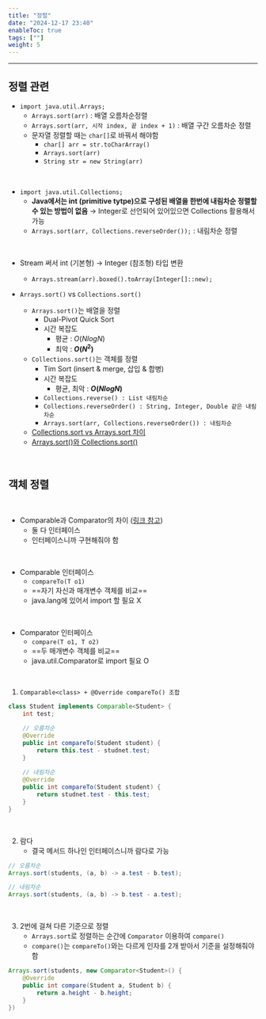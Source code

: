 ```yaml
---
title: "정렬"
date: "2024-12-17 23:40"
enableToc: true
tags: [""]
weight: 5
---
```


<hr>

## 정렬 관련

- `import java.util.Arrays;`
	- `Arrays.sort(arr)` : 배열 오름차순정렬
	- `Arrays.sort(arr, 시작 index, 끝 index + 1)` : 배열 구간 오름차순 정렬
	- 문자열 정렬할 때는 `char[]`로 바꿔서 해야함
		- `char[] arr = str.toCharArray()`
		- `Arrays.sort(arr)`
		- `String str = new String(arr)`

<br>

- `import java.util.Collections;`
	- **Java에서는 int (primitive tytpe)으로 구성된 배열을 한번에 내림차순 정렬할 수 있는 방법이 없음** → Integer로 선언되어 있어있으면 Collections 활용해서 가능
	- `Arrays.sort(arr, Collections.reverseOrder());` : 내림차순 정렬

<br>

- Stream 써서 int (기본형) → Integer (참조형) 타입 변환
	- `Arrays.stream(arr).boxed().toArray(Integer[]::new);`

- `Arrays.sort()` vs `Collections.sort()`
	- `Arrays.sort()`는 배열을 정렬
		- Dual-Pivot Quick Sort
		- 시간 복잡도 
			- 평균 : $O(N log N)$ 
			- 최악 : **$O(N^2)$**
	- `Collections.sort()`는 객체를 정렬
		- Tim Sort (insert & merge, 삽입 & 합병)
		- 시간 복잡도
			- 평균, 최악 : **$O(N log N)$** 
		- `Collections.reverse() : List 내림차순`
		- `Collections.reverseOrder() : String, Integer, Double 같은 내림차순`
		- `Arrays.sort(arr, Collections.reverseOrder()) : 내림차순`
	- <a href='https://stonage.tistory.com/230' target='_blank'>Collections.sort vs Arrays.sort 차이</a>
	- <a href='https://velog.io/@minizero0/Arrays.sort%EC%99%80-Collections.sort' target='_blank'>Arrays.sort()와 Collections.sort()</a>

<br>

## 객체 정렬

<br>

- Comparable과 Comparator의 차이 (<a href='https://st-lab.tistory.com/243' target='_blank'>링크 참고</a>)
	- 둘 다 인터페이스
	- 인터페이스니까 구현해줘야 함

<br>

- Comparable 인터페이스
	- `compareTo(T o1)`
	- ==자기 자신과 매개변수 객체를 비교==
	- java.lang에 있어서 import 할 필요 X

<br>

- Comparator 인터페이스
	- `compare(T o1, T o2)`
	- ==두 매개변수 객체를 비교==
	- java.util.Comparator로 import 필요 O

<br>

1. `Comparable<class> + @Override compareTo() 조합`

```java
class Student implements Comparable<Student> {
	int test;

	// 오름차순
	@Override
	public int compareTo(Student student) {
		return this.test - studnet.test;
	}
	
	// 내림차순
	@Override
	public int compareTo(Student student) {
		return studnet.test - this.test;
	}
}
```

<br>

2. 람다
	- 결국 메서드 하나인 인터페이스니까 람다로 가능

```java
// 오름차순
Arrays.sort(students, (a, b) -> a.test - b.test);

// 내림차순
Arrays.sort(students, (a, b) -> b.test - a.test);
```

<br>

3. 2번에 걸쳐 다른 기준으로 정렬
	- `Arrays.sort`로 정렬하는 순간에 `Comparator` 이용하여 `compare()`
	- `compare()`는 `compareTo()`와는 다르게 인자를 2개 받아서 기준을 설정해줘야 함

```java
Arrays.sort(students, new Comparator<Student>() {
	@Override
	public int compare(Student a, Student b) {
		return a.height - b.height;
	}
})
```

